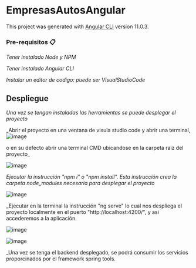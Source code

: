 # EmpresasAutosAngular

This project was generated with [Angular CLI](https://github.com/angular/angular-cli) version 11.0.3.

### Pre-requisitos 📋

_Tener instalado Node y NPM_

_Tener instalado Angular CLI_

_Instalar un editor de codigo: puede ser VisualStudioCode_


## Despliegue

_Una vez se tengan instaladas las herramientas se puede desplegar el proyecto_

_Abrir el proyecto en una ventana de visula studio code y abrir una terminal, 
![image](https://user-images.githubusercontent.com/83394759/116905037-16f60280-ac04-11eb-9a05-49438f8bd444.png)

o en su defecto abrir una terminal CMD ubicandose en la carpeta raiz del proyecto_

![image](https://user-images.githubusercontent.com/83394759/116905206-4ad12800-ac04-11eb-8d48-cb132b3c66fd.png)

_Ejecutar la instrucción "npm i" o "npm install". Esta instrucción crea la carpeta node_modules necesaria para desplegar el proyecto_

![image](https://user-images.githubusercontent.com/83394759/116905257-5b819e00-ac04-11eb-9701-49d9c12f71e6.png)

_Ejecutar en la terminal la instrucción "ng serve" lo cual nos despliega el proyecto localmente en el puerto "http://localhost:4200/", y asi accederemos a la aplicación.

![image](https://user-images.githubusercontent.com/83394759/116905302-6a685080-ac04-11eb-9298-116c1be1a217.png)

![image](https://user-images.githubusercontent.com/83394759/116905434-97b4fe80-ac04-11eb-9e0a-c320fd6826a1.png)

_Una vez se tenga el backend desplegado, se podrá consumir los servicios proporcinados por el framework spring tools.
